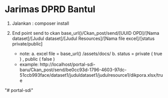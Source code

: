# Jarimas DPRD Bantul

1. Jalankan : composer install

2. End point send to ckan
base_url()/Ckan_post/send/[UUID OPD]/[Nama dataset]/[Judul dataset]/[Judul Resources]/[Nama file excel]/[status private/public]
    - note: 
        a. excel file = base_url() /assets/docs/
        b. status = private ( true )  , public ( false )
    - example:
        http://localhost/portal-sdi-baru/Ckan_post/send/be0cc93d-1796-4603-97dc-51ccb993face/dataset1/juduldataset1/judulresource1/dikpora.xlsx/true

"# portal-sdi" 
